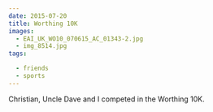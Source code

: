 ```yaml
---
date: 2015-07-20
title: Worthing 10K
images:
  - EAI_UK_WO10_070615_AC_01343-2.jpg
  - img_8514.jpg
tags:

  - friends
  - sports
---
```

Christian, Uncle Dave and I competed in the Worthing 10K. 